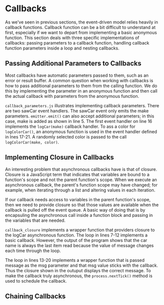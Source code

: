 # Callbacks
As we've seen in previous sections, the event-driven model relies heavily in callback functions. Callback function can be a bit difficult to understand at first, especially if we want to depart from implementing a basic anonymous function. This section deals with three specific implementations of callbacks: passing parameters to a callback function, handling callback function parameters inside a loop and nesting callbacks.

## Passing Additional Parameters to Callbacks
Most callbacks have automatic parameters passed to them, such as an error or result buffer. A common question when working with callbacks is how to pass additional parameters to them from the calling function. We do this by implementing the parameter in an anonymous function and then call the actual callback with parameters from the anonymous function.

`callback_parameters.js` illustrates implementing callback parameters. There are two sawCar event handlers. The sawCar event only emits the make parameters. `emitter.emit()` can also accept additional parameters; in this case, make is added as shown in line 5. The first event handler on line 16 implements the `logCar(make)` callback handler. To ass a color for `logColorCar()`, an anonymous function is used in the event handler defined in lnes 17-21. A randomly selected color is passed to the call `logColorCar(make, color)`.

## Implementing Closure in Callbacks
An interesting problem that asynchronous callbacks have is that of closure. Closure is a JavaScript term that indicates that variables are bound to a function's scope and not the parent function's scope. When we execute an asynchronous callback, the parent's function scope may have changed; for example, when iterating through a list and altering values in each iteration.

If our callback needs access to variables in the parent function's scope, then we need to provide closure so that those values are available when the callback is pulled off the event queue. A basic way of doing that is by encapsuling the asynchronous call inside a function block and passing in the variables that are needed.

`callback_closure` implements a wrapper function that providers closure to the logCar asynchronous function. The loop in lines 7-12 implements a basic callback. However, the output of the program shows that the car name is always the last item read because the value of message changes each time through the loop.

The loop in lines 13-20 implements a wrapper function that is passed message as the msg parameter and that msg value sticks with the callback. Thus the closure shown in the outuput displays the correct message. To make the callback truly asynchronous, the `process.nextTick()` method is used to schedule the callback.

## Chaining Callbacks